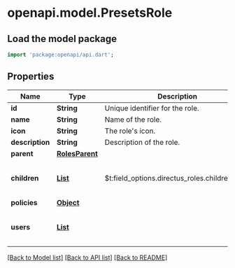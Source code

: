 # openapi.model.PresetsRole

## Load the model package
```dart
import 'package:openapi/api.dart';
```

## Properties
Name | Type | Description | Notes
------------ | ------------- | ------------- | -------------
**id** | **String** | Unique identifier for the role. | [optional] 
**name** | **String** | Name of the role. | [optional] 
**icon** | **String** | The role's icon. | [optional] 
**description** | **String** | Description of the role. | [optional] 
**parent** | [**RolesParent**](RolesParent.md) |  | [optional] 
**children** | [**List<RolesChildrenInner>**](RolesChildrenInner.md) | $t:field_options.directus_roles.children_note | [optional] [default to const []]
**policies** | [**Object**](.md) |  | [optional] 
**users** | [**List<RolesUsersInner>**](RolesUsersInner.md) |  | [optional] [default to const []]

[[Back to Model list]](../README.md#documentation-for-models) [[Back to API list]](../README.md#documentation-for-api-endpoints) [[Back to README]](../README.md)


